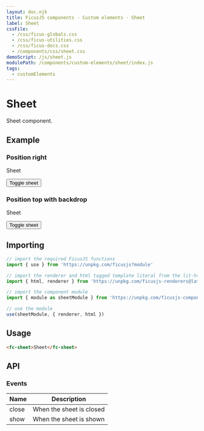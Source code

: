 ```yaml
---
layout: doc.njk
title: FicusJS components - Custom elements - Sheet
label: Sheet
cssFile:
  - /css/ficus-globals.css
  - /css/ficus-utilities.css
  - /css/ficus-docs.css
  - /components/css/sheet.css
demoScript: /js/sheet.js
modulePath: /components/custom-elements/sheet/index.js
tags:
  - customElements
---
```

# Sheet

Sheet component.

## Example

### Position right

<fc-sheet position="right" class="fu-bg-primary">
  <p>Sheet</p>
</fc-sheet>
<button type="button" id="show-right-sheet-btn">Toggle sheet</button>

### Position top with backdrop

<fc-sheet position="top" backdrop="true" class="fu-bg-primary">
  <p>Sheet</p>
</fc-sheet>
<button type="button" id="show-top-sheet-btn">Toggle sheet</button>

## Importing

```js
// import the required FicusJS functions
import { use } from 'https://unpkg.com/ficusjs?module'

// import the renderer and html tagged template literal from the lit-html library
import { html, renderer } from 'https://unpkg.com/ficusjs-renderers@latest/dist/lit-html.js'

// import the component module
import { module as sheetModule } from 'https://unpkg.com/ficusjs-components@latest/components/custom-elements/sheet/index.js'

// use the module
use(sheetModule, { renderer, html })
```

## Usage

```html
<fc-sheet>Sheet</fc-sheet>
```

## API

### Events

| Name | Description |
| --- | --- |
| close | When the sheet is closed |
| show | When the sheet is shown |

